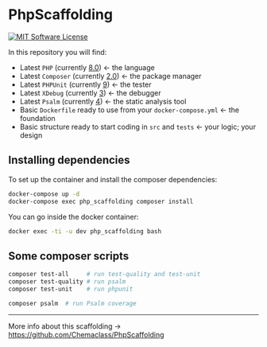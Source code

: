 # PhpScaffolding

[![MIT Software License](https://img.shields.io/badge/license-MIT-blue.svg?style=flat-square)](LICENSE.md)

In this repository you will find:

* Latest `PHP` (currently [8.0](https://en.wikipedia.org/wiki/PHP#Release_history)) <- the language
* Latest `Composer` (currently [2.0](https://getcomposer.org/)) <- the package manager
* Latest `PHPUnit` (currently [9](https://phpunit.de/announcements/phpunit-9.html)) <- the tester 
* Latest `XDebug` (currently [3](https://xdebug.org/docs/)) <- the debugger
* Latest `Psalm` (currently [4](https://github.com/vimeo/psalm)) <- the static analysis tool
* Basic `Dockerfile` ready to use from your `docker-compose.yml` <- the foundation
* Basic structure ready to start coding in `src` and `tests` <- your logic; your design

## Installing dependencies

To set up the container and install the composer dependencies:

```bash
docker-compose up -d
docker-compose exec php_scaffolding composer install
```

You can go inside the docker container:

```bash
docker exec -ti -u dev php_scaffolding bash
```

## Some composer scripts

```bash
composer test-all     # run test-quality and test-unit
composer test-quality # run psalm
composer test-unit    # run phpunit

composer psalm  # run Psalm coverage
```

----------

More info about this scaffolding -> https://github.com/Chemaclass/PhpScaffolding
